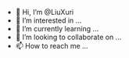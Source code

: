 - 👋 Hi, I’m @LiuXuri
- 👀 I’m interested in ...
- 🌱 I’m currently learning ...
- 💞️ I’m looking to collaborate on ...
- 📫 How to reach me ...

<!---
LiuXuri/LiuXuri is a ✨ special ✨ repository because its `README.md` (this file) appears on your GitHub profile.
You can click the Preview link to take a look at your changes.
--->
